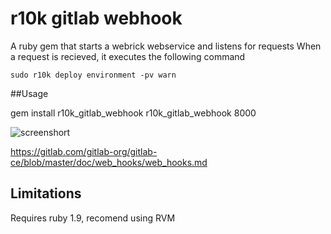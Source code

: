 # r10k gitlab webhook

A ruby gem that starts a webrick webservice and listens for requests
When a request is recieved, it executes the following command

    sudo r10k deploy environment -pv warn

##Usage

gem install r10k_gitlab_webhook
r10k_gitlab_webhook 8000

![screenshort](http://cl.ly/image/0p3U1H2C1q0q/Screenshot%202014-09-16%2012.08.25.png)

https://gitlab.com/gitlab-org/gitlab-ce/blob/master/doc/web_hooks/web_hooks.md


## Limitations

Requires ruby 1.9, recomend using RVM

